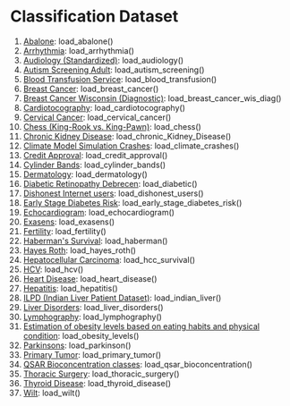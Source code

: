 # Classification Dataset

1. [Abalone](https://archive.ics.uci.edu/ml/datasets/Abalone): load_abalone()
2. [Arrhythmia](https://archive.ics.uci.edu/ml/datasets/Arrhythmia): load_arrhythmia()
3. [Audiology (Standardized)](https://archive.ics.uci.edu/ml/datasets/Audiology+%28Standardized%29): load_audiology()
4. [Autism Screening Adult](https://archive.ics.uci.edu/ml/datasets/Autism+Screening+Adult): load_autism_screening()
5. [Blood Transfusion Service](https://archive.ics.uci.edu/ml/datasets/Blood+Transfusion+Service+Center): load_blood_transfusion()
6. [Breast Cancer](https://archive.ics.uci.edu/ml/datasets/Breast+Cancer): load_breast_cancer()
7. [Breast Cancer Wisconsin (Diagnostic)](https://archive.ics.uci.edu/ml/datasets/Breast+Cancer+Wisconsin+%28Diagnostic%29): load_breast_cancer_wis_diag()
8. [Cardiotocography](https://archive.ics.uci.edu/ml/datasets/cardiotocography): load_cardiotocography()
9. [Cervical Cancer](https://archive.ics.uci.edu/ml/datasets/Cervical+Cancer+Behavior+Risk): load_cervical_cancer()
10. [Chess (King-Rook vs. King-Pawn)](https://archive.ics.uci.edu/ml/datasets/Chess+%28King-Rook+vs.+King-Pawn%29): load_chess()
11. [Chronic Kidney Disease](https://archive.ics.uci.edu/ml/datasets/chronic_kidney_disease): load_chronic_Kidney_Disease()
12. [Climate Model Simulation Crashes](https://archive.ics.uci.edu/ml/datasets/climate+model+simulation+crashes): load_climate_crashes()
13. [Credit Approval](https://archive.ics.uci.edu/ml/datasets/Credit+Approval): load_credit_approval()
14. [Cylinder Bands](https://archive.ics.uci.edu/ml/datasets/Cylinder+Bands): load_cylinder_bands()
15. [Dermatology](https://archive.ics.uci.edu/ml/datasets/dermatology): load_dermatology()
16. [Diabetic Retinopathy Debrecen](https://archive.ics.uci.edu/ml/datasets/Diabetic+Retinopathy+Debrecen+Data+Set): load_diabetic()
17. [Dishonest Internet users](https://archive.ics.uci.edu/ml/datasets/Dishonest+Internet+users+Dataset): load_dishonest_users()
18. [Early Stage Diabetes Risk](https://archive.ics.uci.edu/ml/datasets/Early+stage+diabetes+risk+prediction+dataset.): load_early_stage_diabetes_risk()
19. [Echocardiogram](https://archive.ics.uci.edu/ml/datasets/echocardiogram): load_echocardiogram()
20. [Exasens](https://archive.ics.uci.edu/ml/datasets/Exasens): load_exasens()
21. [Fertility](https://archive.ics.uci.edu/ml/datasets/Fertility): load_fertility()
22. [Haberman's Survival](https://archive.ics.uci.edu/ml/datasets/Haberman%27s+Survival): load_haberman()
23. [Hayes Roth](https://archive.ics.uci.edu/ml/datasets/Hayes-Roth): load_hayes_roth()
24. [Hepatocellular Carcinoma](https://archive.ics.uci.edu/ml/datasets/HCC+Survival): load_hcc_survival()
25. [HCV](https://archive.ics.uci.edu/ml/datasets/HCV+data): load_hcv()
26. [Heart Disease](https://archive.ics.uci.edu/ml/datasets/heart+disease): load_heart_disease()
27. [Hepatitis](https://archive.ics.uci.edu/ml/datasets/hepatitis): load_hepatitis()
28. [ILPD (Indian Liver Patient Dataset)](https://archive.ics.uci.edu/ml/datasets/ILPD+(Indian+Liver+Patient+Dataset)): load_indian_liver()
29. [Liver Disorders](https://archive.ics.uci.edu/ml/datasets/Liver+Disorders): load_liver_disorders()
30. [Lymphography](https://archive.ics.uci.edu/ml/datasets/Lymphography): load_lymphography()
31. [Estimation of obesity levels based on eating habits and physical condition](https://archive.ics.uci.edu/ml/datasets/Estimation+of+obesity+levels+based+on+eating+habits+and+physical+condition+): load_obesity_levels()
32. [Parkinsons](https://archive.ics.uci.edu/ml/datasets/parkinsons#:~:text=This%20dataset%20is%20composed%20of,(%22name%22%20column).): load_parkinson()
33. [Primary Tumor](https://archive.ics.uci.edu/ml/datasets/primary+tumor): load_primary_tumor()
34. [QSAR Bioconcentration classes](https://archive.ics.uci.edu/ml/datasets/QSAR+Bioconcentration+classes+dataset): load_qsar_bioconcentration()
35. [Thoracic Surgery](https://archive.ics.uci.edu/ml/datasets/Thoracic+Surgery+Data): load_thoracic_surgery()
36. [Thyroid Disease](https://archive.ics.uci.edu/ml/datasets/thyroid+disease): load_thyroid_disease()
37. [Wilt](https://archive.ics.uci.edu/ml/datasets/wilt): load_wilt()
